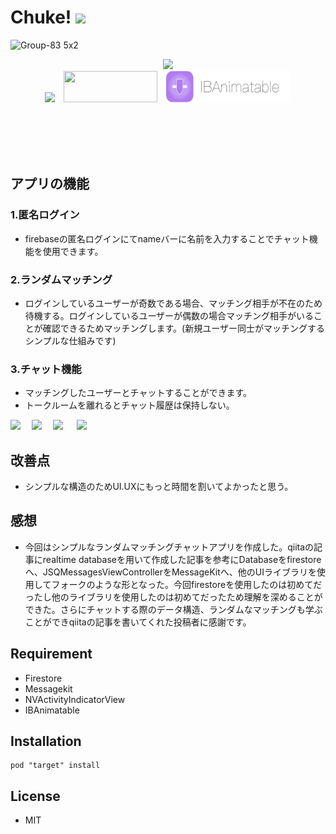 # Chuke! <img src="https://user-images.githubusercontent.com/51669998/72270445-812e1100-3668-11ea-87ba-528ee3c93daa.png" width="35px">

![Group-83 5x2](https://user-images.githubusercontent.com/51669998/72270445-812e1100-3668-11ea-87ba-528ee3c93daa.png)  
<p align="center">
 <a href="https://github.com/apple/swift"><img src="https://camo.githubusercontent.com/de32b354687f1cd9b05a89e4aa03c7f2d311f294/68747470733a2f2f73776966742e6f72672f6173736574732f696d616765732f73776966742e737667" width="180px"; /></a><br>
 <a href="https://firebase.google.com/?hl=ja"><img src="https://firebase.google.com/downloads/brand-guidelines/PNG/logo-built_white.png?hl=ja" width="150px" /></a>&emsp;<a href="https://github.com/MessageKit/MessageKit"><img src="https://raw.githubusercontent.com/MessageKit/MessageKit/master/Assets/mklogo.png" width="150px" height="50px"; /></a>&emsp;<a href="https://github.com/IBAnimatable/IBAnimatable"><img src="https://raw.githubusercontent.com/IBAnimatable/IBAnimatable-Misc/master/IBAnimatable/Hero.png" width="200px" height="50px"; /></a>
 </p>
<br>
<br>
<br>
<br>



## アプリの機能


### 1.匿名ログイン

* firebaseの匿名ログインにてnameバーに名前を入力することでチャット機能を使用できます。

### 2.ランダムマッチング

* ログインしているユーザーが奇数である場合、マッチング相手が不在のため待機する。ログインしているユーザーが偶数の場合マッチング相手がいることが確認できるためマッチングします。(新規ユーザー同士がマッチングするシンプルな仕組みです)

### 3.チャット機能

* マッチングしたユーザーとチャットすることができます。
* トークルームを離れるとチャット履歴は保持しない。


<img src="https://user-images.githubusercontent.com/51669998/72281002-f4418280-367c-11ea-9fb7-f54add03a3c2.png" width="200px">&emsp;
<img src="https://user-images.githubusercontent.com/51669998/72281328-a2e5c300-367d-11ea-8516-2739da0ff5f0.png" width="200px">&emsp;
<img src="https://user-images.githubusercontent.com/51669998/72281547-20113800-367e-11ea-889f-c2aaf17bf514.png" width="200px">
&emsp;
<img src="https://user-images.githubusercontent.com/51669998/72281727-5fd81f80-367e-11ea-8f2e-e8f7e5cb197a.png" width="200px">


## 改善点

* シンプルな構造のためUI.UXにもっと時間を割いてよかったと思う。


## 感想

* 今回はシンプルなランダムマッチングチャットアプリを作成した。qiitaの記事にrealtime databaseを用いて作成した記事を参考にDatabaseをfirestoreへ、JSQMessagesViewControllerをMessageKitへ、他のUIライブラリを使用してフォークのような形となった。今回firestoreを使用したのは初めてだったし他のライブラリを使用したのは初めてだったため理解を深めることができた。さらにチャットする際のデータ構造、ランダムなマッチングも学ぶことができqiitaの記事を書いてくれた投稿者に感謝です。


## Requirement
 
 * Firestore  
 * Messagekit  
 * NVActivityIndicatorView  
 * IBAnimatable  


## Installation

```
pod "target" install
```

## License

 * MIT
